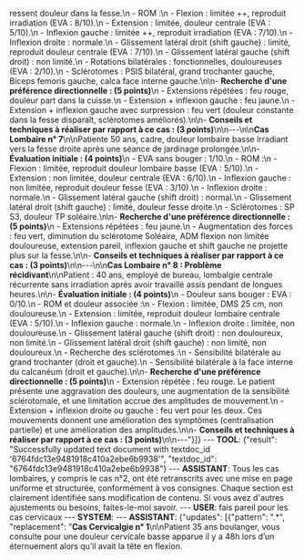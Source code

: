 ressent douleur dans la fesse.\n - ROM :\n - Flexion : limitée ++, reproduit irradiation (EVA : 8/10).\n - Extension : limitée, douleur centrale (EVA : 5/10).\n - Inflexion gauche : limitée ++, reproduit irradiation (EVA : 7/10).\n - Inflexion droite : normale.\n - Glissement latéral droit (shift gauche) : limité, reproduit douleur centrale (EVA : 7/10).\n - Glissement latéral gauche (shift droit) : non limité.\n - Rotations bilatérales : fonctionnelles, douloureuses (EVA : 2/10).\n - Sclérotomes : PSIS bilatéral, grand trochanter gauche, Biceps femoris gauche, calca face interne gauche.\n\n- **Recherche d'une préférence directionnelle : (5 points)**\n - Extensions répétées : feu rouge, douleur part dans la cuisse.\n - Extension + inflexion gauche : feu jaune.\n - Extension + inflexion gauche avec surpression : feu vert (douleur constante dans la fesse disparaît, sclérotomes améliorés).\n\n- **Conseils et techniques à réaliser par rapport à ce cas : (3 points)**\n\n---\n\n**Cas Lombaire n° 7**\n\nPatiente 50 ans, cadre, douleur lombaire basse irradiant vers la fesse droite après une séance de jardinage prolongée.\n\n- **Évaluation initiale : (4 points)**\n - EVA sans bouger : 1/10.\n - ROM :\n - Flexion : limitée, reproduit douleur lombaire basse (EVA : 5/10).\n - Extension : non limitée, douleur centrale (EVA : 6/10).\n - Inflexion gauche : non limitée, reproduit douleur fesse (EVA : 3/10).\n - Inflexion droite : normale.\n - Glissement latéral gauche (shift droit) : normal.\n - Glissement latéral droit (shift gauche) : limité, douleur fesse droite.\n - Sclérotomes : SP S3, douleur TP soléaire.\n\n- **Recherche d'une préférence directionnelle : (5 points)**\n - Extensions répétées : feu jaune.\n - Augmentation des forces : feu vert, diminution du sclérotome Soléaire, ADM flexion non limitée douloureuse, extension pareil, inflexion gauche et shift gauche ne projette plus sur la fesse.\n\n- **Conseils et techniques à réaliser par rapport à ce cas : (3 points)**\n\n---\n\n**Cas Lombaire n° 8 : Problème récidivant**\n\nPatient : 40 ans, employé de bureau, lombalgie centrale récurrente sans irradiation après avoir travaillé assis pendant de longues heures.\n\n- **Évaluation initiale : (4 points)**\n - Douleur sans bouger : EVA : 0/10.\n - ROM et douleur associée :\n - Flexion : limitée, DMS 25 cm, non douloureuse.\n - Extension : limitée, reproduit douleur lombaire centrale (EVA : 5/10).\n - Inflexion gauche : normale.\n - Inflexion droite : limitée, non douloureuse.\n - Glissement latéral gauche (shift droit) : non douloureux, non limité.\n - Glissement latéral droit (shift gauche) : non limité, non douloureux.\n - Recherche des sclérotomes :\n - Sensibilité bilatérale au grand trochanter (droit et gauche).\n - Sensibilité bilatérale à la face interne du calcanéum (droit et gauche).\n\n- **Recherche d'une préférence directionnelle : (5 points)**\n - Extension répétée : feu rouge. Le patient présente une aggravation des douleurs, une augmentation de la sensibilité sclérotomale, et une limitation accrue des amplitudes de mouvement.\n - Extension + inflexion droite ou gauche : feu vert pour les deux. Ces mouvements donnent une amélioration des symptômes (centralisation partielle) et une amélioration des amplitudes.\n\n- **Conseils et techniques à réaliser par rapport à ce cas : (3 points)**\n\n---"}]} --- **TOOL**: {"result": "Successfully updated text document with textdoc_id '6764fdc13e9481918c410a2ebe6b9938'", "textdoc_id": "6764fdc13e9481918c410a2ebe6b9938"} --- **ASSISTANT**: Tous les cas lombaires, y compris le cas n°2, ont été retranscrits avec une mise en page uniforme et structurée, conformément à vos consignes. Chaque section est clairement identifiée sans modification de contenu. Si vous avez d'autres ajustements ou besoins, faites-le-moi savoir. --- **USER**: fais pareil pour les cas cervicaux --- **SYSTEM**: --- **ASSISTANT**: {"updates": [{"pattern": ".*", "replacement": "**Cas Cervicalgie n° 1**\n\nPatient 35 ans boulanger, vous consulte pour une douleur cervicale basse apparue il y a 48h lors d’un éternuement alors qu’il avait la tête en flexion.